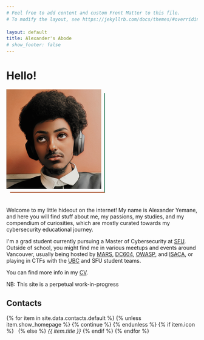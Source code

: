 ```yaml
---
# Feel free to add content and custom Front Matter to this file.
# To modify the layout, see https://jekyllrb.com/docs/themes/#overriding-theme-defaults

layout: default
title: Alexander's Abode
# show_footer: false
---
```


<style>
.decorative-bg {
    z-index: -1;
    position: absolute;
    width: 100%;
}

.image-wrapper {
    width: 250px;
    position: relative;
    display: inline-block;
    margin-bottom: 30px;
}

.image-border {
    position: absolute;
    z-index: -1;
    bottom: -10px;
    right: -10px;
    width: 100%;
    height: 100%;
    border-right: 2px solid #2F7C5B;
    border-bottom: 2px solid #B56A4A;
    box-sizing: border-box;
}

.image-wrapper img {
    display: block;
    max-width: 100%;
    height: auto;
}
</style>
<script src="https://kit.fontawesome.com/c83e37f840.js" crossorigin="anonymous"></script>

<div class="my-5"></div>

# Hello!

<div class="image-wrapper">
    <img src="/assets/about/selfie.jpg" alt="selfie" />
    <div class="image-border"></div>
</div>

Welcome to my little hideout on the internet! My name is Alexander Yemane, and here you will find stuff about me, my passions, my studies, and my compendium of curiosities, which are mostly curated towards my cybersecurity educational journey.

I'm a grad student currently pursuing a Master of Cybersecurity at [SFU](https://www.sfu.ca/). Outside of school, you might find me in various meetups and events around Vancouver, usually being hosted by [MARS](https://fourthplanet.ca/), [DC604](https://dc604.ca/), [OWASP](https://owasp.org/www-chapter-vancouver/), and [ISACA](https://engage.isaca.org/vancouverchapter/home), or playing in CTFs with the [UBC](https://maplebacon.org/) and SFU student teams. 

You can find more info in my [CV](cv).

NB: This site is a perpetual work-in-progress

## Contacts

<p>
{% for item in site.data.contacts.default %}
{% unless item.show_homepage %}
{% continue %}
{% endunless %}
{% if item.icon %}
<!-- <i class="{{ item.icon }}"></i> -->
<a class="btn" style="min-width: 3em; margin-right: .5em" href="{{ item.link }}"><i class="{{ item.icon }}"></i></a>
{% else %}
<i>{{ item.title }}</i>
{% endif %}
<!-- <a href="{{ item.link }}">{{ item.text }}</a>&nbsp; -->
{% endfor %}
</p>
